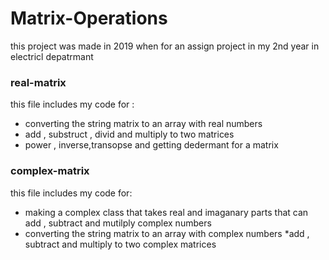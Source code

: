 # Matrix-Operations

this project was made in 2019 when for an assign project in my 2nd year in electricl depatrmant 
### real-matrix 
this file includes my code for :
* converting the string matrix to an array with real numbers  
* add , substruct , divid and multiply to two matrices 
* power , inverse,transopse and getting dedermant for a matrix 

### complex-matrix
this file includes my code for:
* making a complex class that takes real and imaganary parts that can add , subtract and mutilply complex numbers
* converting the string matrix to an array with complex numbers
*add , subtract and multiply to two complex matrices 
